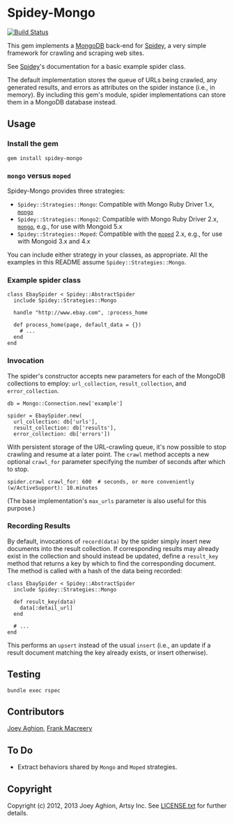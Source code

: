 Spidey-Mongo
============

[![Build Status](https://travis-ci.org/joeyAghion/spidey-mongo.svg?branch=master)](https://travis-ci.org/joeyAghion/spidey-mongo)

This gem implements a [MongoDB](http://www.mongodb.org/) back-end for [Spidey](https://github.com/joeyAghion/spidey), a very simple framework for crawling and scraping web sites.

See [Spidey](https://githubcom/joeyAghion/spidey)'s documentation for a basic example spider class.

The default implementation stores the queue of URLs being crawled, any generated results, and errors as attributes on the spider instance (i.e., in memory). By including this gem's module, spider implementations can store them in a MongoDB database instead.

Usage
-----

### Install the gem

    gem install spidey-mongo


### `mongo` versus `moped`

Spidey-Mongo provides three strategies:

* `Spidey::Strategies::Mongo`: Compatible with Mongo Ruby Driver 1.x, [`mongo`](https://github.com/mongodb/mongo-ruby-driver)
* `Spidey::Strategies::Mongo2`: Compatible with Mongo Ruby Driver 2.x, [`mongo`](https://github.com/mongodb/mongo-ruby-driver), e.g., for use with Mongoid 5.x
* `Spidey::Strategies::Moped`: Compatible with the [`moped`](https://github.com/mongoid/moped) 2.x, e.g., for use with Mongoid 3.x and 4.x

You can include either strategy in your classes, as appropriate. All the examples in this README assume `Spidey::Strategies::Mongo`.

### Example spider class

    class EbaySpider < Spidey::AbstractSpider
      include Spidey::Strategies::Mongo

      handle "http://www.ebay.com", :process_home

      def process_home(page, default_data = {})
        # ...
      end
    end

### Invocation

The spider's constructor accepts new parameters for each of the MongoDB collections to employ: `url_collection`, `result_collection`, and `error_collection`.

    db = Mongo::Connection.new['example']

    spider = EbaySpider.new(
      url_collection: db['urls'],
      result_collection: db['results'],
      error_collection: db['errors'])

With persistent storage of the URL-crawling queue, it's now possible to stop crawling and resume at a later point. The `crawl` method accepts a new optional `crawl_for` parameter specifying the number of seconds after which to stop.

    spider.crawl crawl_for: 600  # seconds, or more conveniently (w/ActiveSupport): 10.minutes

(The base implementation's `max_urls` parameter is also useful for this purpose.)

### Recording Results

By default, invocations of `record(data)` by the spider simply insert new documents into the result collection. If corresponding results may already exist in the collection and should instead be updated, define a `result_key` method that returns a key by which to find the corresponding document. The method is called with a hash of the data being recorded:

    class EbaySpider < Spidey::AbstractSpider
      include Spidey::Strategies::Mongo

      def result_key(data)
        data[:detail_url]
      end

      # ...
    end

This performs an `upsert` instead of the usual `insert` (i.e., an update if a result document matching the key already exists, or insert otherwise).

Testing
-------

    bundle exec rspec

Contributors
------------

[Joey Aghion](https://github.com/joeyAghion), [Frank Macreery](https://github.com/fancyremarker)

To Do
-----
* Extract behaviors shared by `Mongo` and `Moped` strategies.

Copyright
---------
Copyright (c) 2012, 2013 Joey Aghion, Artsy Inc. See [LICENSE.txt](LICENSE.txt) for further details.
